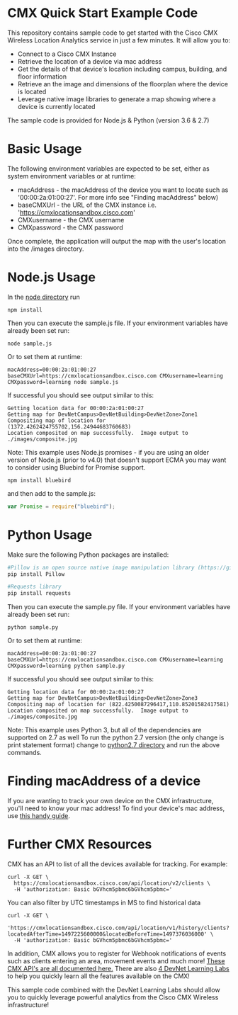 # CMX Quick Start Example Code

This repository contains sample code to get started with the Cisco CMX Wireless Location Analytics service in just a few minutes.  It will allow you to:
  - Connect to a Cisco CMX Instance
  - Retrieve the location of a device via mac address
  - Get the details of that device's location including campus, building, and floor information
  - Retrieve an the image and dimensions of the floorplan where the device is located
  - Leverage native image libraries to generate a map showing where a device is currently located
  
The sample code is provided for Node.js & Python (version 3.6 & 2.7)

# Basic Usage

The following environment variables are expected to be set, either as system environment variables or at runtime:
  - macAddress - the macAddress of the device you want to locate such as '00:00:2a:01:00:27'.  For more info see "Finding macAddress" below)
  - baseCMXUrl - the URL of the CMX instance i.e. 'https://cmxlocationsandbox.cisco.com'
  - CMXusername - the CMX username
  - CMXpassword - the CMX password

Once complete, the application will output the map with the user's location into the /images directory.

# Node.js Usage

In the [node directory](/node) run

```
npm install
```

Then you can execute the sample.js file.  If your environment variables have already been set run:

```
node sample.js
```
Or to set them at runtime:
```
macAddress=00:00:2a:01:00:27 baseCMXUrl=https://cmxlocationsandbox.cisco.com CMXusername=learning CMXpassword=learning node sample.js
```
If successful you should see output similar to this:

```
Getting location data for 00:00:2a:01:00:27
Getting map for DevNetCampus>DevNetBuilding>DevNetZone>Zone1
Compositing map of location for (1372.4262424755702,156.24944683760683)
Location composited on map successfully.  Image output to ./images/composite.jpg
```

Note: This example uses Node.js promises - if you are using an older version of Node.js (prior to v4.0) that doesn't support ECMA you may want to consider using Bluebird for Promise support.
```
npm install bluebird
```
and then add to the sample.js:
``` js
var Promise = require("bluebird");
```

# Python Usage

Make sure the following Python packages are installed:

``` python
#Pillow is an open source native image manipulation library (https://github.com/python-pillow/Pillow)
pip install Pillow 

#Requests library
pip install requests
```

Then you can execute the sample.py file.  If your environment variables have already been set run:
```
python sample.py
```
Or to set them at runtime:
```
macAddress=00:00:2a:01:00:27 baseCMXUrl=https://cmxlocationsandbox.cisco.com CMXusername=learning CMXpassword=learning python sample.py
```

If successful you should see output similar to this:
```
Getting location data for 00:00:2a:01:00:27
Getting map for DevNetCampus>DevNetBuilding>DevNetZone>Zone3
Compositing map of location for (822.4250087296417,110.85201582417581)
Location composited on map successfully.  Image output to ./images/composite.jpg
```

Note: This example uses Python 3, but all of the dependencies are supported on 2.7 as well  To run the python 2.7 version (the only change is print statement format) change to [python2.7 directory](./python/python2.7) and run the above commands.


# Finding macAddress of a device
If you are wanting to track your own device on the CMX infrastructure, you'll need to know your mac address! To find your device's mac address, use [this handy guide](https://kb.netgear.com/1005/How-to-find-a-MAC-address).


# Further CMX Resources
CMX has an API to list of all the devices available for tracking. For example:
```
curl -X GET \
  https://cmxlocationsandbox.cisco.com/api/location/v2/clients \
  -H 'authorization: Basic bGVhcm5pbmc6bGVhcm5pbmc='
```

You can also filter by UTC timestamps in MS to find historical data
```
curl -X GET \
  'https://cmxlocationsandbox.cisco.com/api/location/v1/history/clients?locatedAfterTime=1497225600000&locatedBeforeTime=1497376036000' \
  -H 'authorization: Basic bGVhcm5pbmc6bGVhcm5pbmc='
```

In addition, CMX allows you to register for Webhook notifications of events such as clients entering an area, movement events and much more!
[These CMX API's are all documented here.](https://cmxlocationsandbox.cisco.com/apidocs/)  There are also [4 DevNet Learning Labs](https://learninglabs.cisco.com/modules/dna-cmx-mse) to help you quickly learn all the features available on the CMX!

This sample code combined with the DevNet Learning Labs should allow you to quickly leverage powerful analytics from the Cisco CMX Wireless infrastructure!
